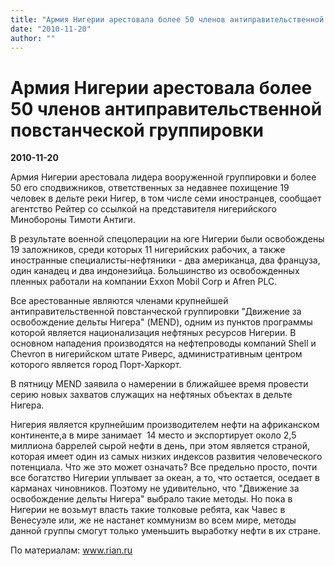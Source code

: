 ```yaml
---
title: "Армия Нигерии арестовала более 50 членов антиправительственной повстанческой группировки"
date: "2010-11-20"
author: ""
---
```


# Армия Нигерии арестовала более 50 членов антиправительственной повстанческой группировки

**2010-11-20** 

Армия Нигерии арестовала лидера вооруженной группировки и более 50 его сподвижников, ответственных за недавнее похищение 19 человек в дельте реки Нигер, в том числе семи иностранцев, сообщает агентство Рейтер со ссылкой на представителя нигерийского Минобороны Тимоти Антиги.

В результате военной спецоперации на юге Нигерии были освобождены 19 заложников, среди которых 11 нигерийских рабочих, а также иностранные специалисты-нефтяники - два американца, два француза, один канадец и два индонезийца. Большинство из освобожденных пленных работали на компании Exxon Mobil Corp и Afren PLC.

Все арестованные являются членами крупнейшей антиправительственной повстанческой группировки "Движение за освобождение дельты Нигера" (MEND), одним из пунктов программы которой является национализация нефтяных ресурсов Нигерии. В основном нападения производятся на нефтепроводы компаний Shell и Chevron в нигерийском штате Риверс, административным центром которого является город Порт-Харкорт.

В пятницу MEND заявила о намерении в ближайшее время провести серию новых захватов служащих на нефтяных объектах в дельте Нигера.

Нигерия является крупнейшим производителем нефти на африканском континенте,а в мире занимает  14 место и экспортирует около 2,5 миллиона баррелей сырой нефти в день, при этом является страной, которая имеет один из самых низких индексов развития человеческого потенциала. Что же это может означать? Все предельно просто, почти все богатство Нигерии уплывает за океан, а то, что остается, оседает в карманах чиновников. Поэтому не удивительно, что "Движение за освобождение дельты Нигера" выбрало такие методы. Но пока в Нигерии не возьмут власть такие толковые ребята, как Чавес в Венесуэле или, же не настанет коммунизм во всем мире, методы данной группы смогут только уменьшить выработку нефти в их стране.

По материалам: www.rian.ru